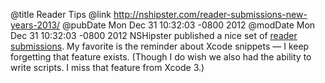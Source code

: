 @title Reader Tips
@link http://nshipster.com/reader-submissions-new-years-2013/
@pubDate Mon Dec 31 10:32:03 -0800 2012
@modDate Mon Dec 31 10:32:03 -0800 2012
NSHipster published a nice set of <a href="http://nshipster.com/reader-submissions-new-years-2013/">reader submissions</a>. My favorite is the reminder about Xcode snippets — I keep forgetting that feature exists. (Though I do wish we also had the ability to write scripts. I miss that feature from Xcode 3.)
